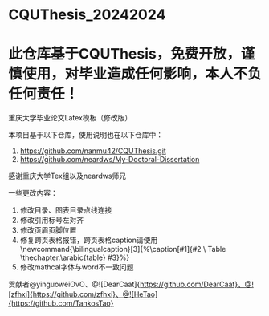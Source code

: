 # CQUThesis_20242024
# 此仓库基于CQUThesis，免费开放，谨慎使用，对毕业造成任何影响，本人不负任何责任！
重庆大学毕业论文Latex模板（修改版）

本项目基于以下仓库，使用说明也在以下仓库中：
1. https://github.com/nanmu42/CQUThesis.git
2. https://github.com/neardws/My-Doctoral-Dissertation

感谢重庆大学Tex组以及neardws师兄

一些更改内容：
1. 修改目录、图表目录点线连接
2. 修改引用标号左对齐
3. 修改页眉页脚位置
4. 修复跨页表格报错，跨页表格caption请使用\newcommand{\bilingualcaption}[3]{%\caption[#1]{#2 \\ Table \thechapter.\arabic{table} #3}%}
5. 修改mathcal字体与word不一致问题


贡献者@yinguoweiOvO、@![DearCaat]{https://github.com/DearCaat}、@![zfhxi]{https://github.com/zfhxi}、@![HeTao]{https://github.com/TankosTao}
